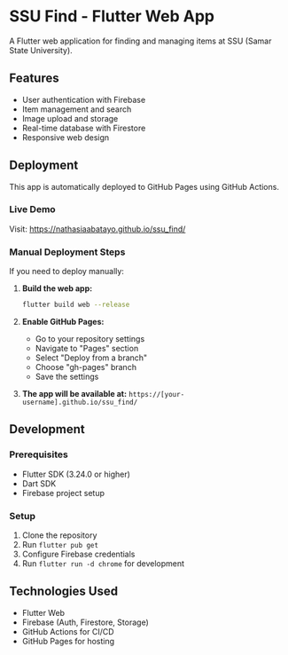 # SSU Find - Flutter Web App

A Flutter web application for finding and managing items at SSU (Samar State University).

## Features

- User authentication with Firebase
- Item management and search
- Image upload and storage
- Real-time database with Firestore
- Responsive web design

## Deployment

This app is automatically deployed to GitHub Pages using GitHub Actions.

### Live Demo
Visit: https://nathasiaabatayo.github.io/ssu_find/

### Manual Deployment Steps

If you need to deploy manually:

1. **Build the web app:**
   ```bash
   flutter build web --release
   ```

2. **Enable GitHub Pages:**
   - Go to your repository settings
   - Navigate to "Pages" section
   - Select "Deploy from a branch"
   - Choose "gh-pages" branch
   - Save the settings

3. **The app will be available at:**
   `https://[your-username].github.io/ssu_find/`

## Development

### Prerequisites
- Flutter SDK (3.24.0 or higher)
- Dart SDK
- Firebase project setup

### Setup
1. Clone the repository
2. Run `flutter pub get`
3. Configure Firebase credentials
4. Run `flutter run -d chrome` for development

## Technologies Used

- Flutter Web
- Firebase (Auth, Firestore, Storage)
- GitHub Actions for CI/CD
- GitHub Pages for hosting
